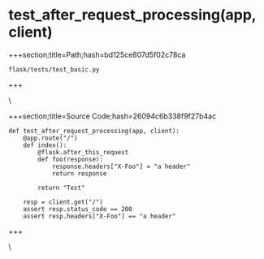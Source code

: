 



# test_after_request_processing(app, client)
  
+++section;title=Path;hash=bd125ce807d5f02c78ca

`flask/tests/test_basic.py`
  
+++

\
  
+++section;title=Source Code;hash=26094c6b338f9f27b4ac
```
def test_after_request_processing(app, client):
    @app.route("/")
    def index():
        @flask.after_this_request
        def foo(response):
            response.headers["X-Foo"] = "a header"
            return response

        return "Test"

    resp = client.get("/")
    assert resp.status_code == 200
    assert resp.headers["X-Foo"] == "a header"
```  
+++

\

